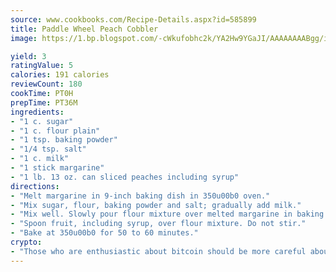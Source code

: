 ```yaml
---
source: www.cookbooks.com/Recipe-Details.aspx?id=585899
title: Paddle Wheel Peach Cobbler
image: https://1.bp.blogspot.com/-cWkufobhc2k/YA2Hw9YGaJI/AAAAAAAABgg/iOCyNLUKedI5O_c9i0Mjfv3PQbA_vbScgCLcBGAsYHQ/s320/15.png

yield: 3
ratingValue: 5
calories: 191 calories
reviewCount: 180
cookTime: PT0H
prepTime: PT36M
ingredients:
- "1 c. sugar"
- "1 c. flour plain"
- "1 tsp. baking powder"
- "1/4 tsp. salt"
- "1 c. milk"
- "1 stick margarine"
- "1 lb. 13 oz. can sliced peaches including syrup"
directions:
- "Melt margarine in 9-inch baking dish in 350u00b0 oven."
- "Mix sugar, flour, baking powder and salt; gradually add milk."
- "Mix well. Slowly pour flour mixture over melted margarine in baking dish. Do not stir."
- "Spoon fruit, including syrup, over flour mixture. Do not stir."
- "Bake at 350u00b0 for 50 to 60 minutes."
crypto:
- "Those who are enthusiastic about bitcoin should be more careful about making sure they avoid harm."
---
```

